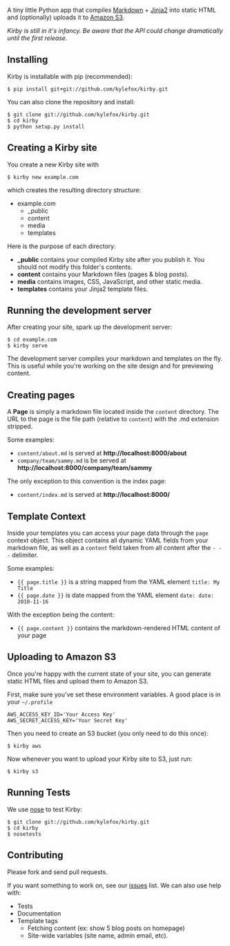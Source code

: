 A tiny little Python app that compiles [Markdown](http://daringfireball.net/projects/markdown/syntax) + [Jinja2](http://jinja.pocoo.org/) into static HTML and (optionally) uploads it to [Amazon S3](http://aws.amazon.com/s3/).

_Kirby is still in it's infancy.  Be aware that the API could change dramatically until the first release._

Installing
----------

Kirby is installable with pip (recommended):

    $ pip install git+git://github.com/kylefox/kirby.git
    
You can also clone the repository and install:

    $ git clone git://github.com/kylefox/kirby.git
    $ cd kirby
    $ python setup.py install
    
Creating a Kirby site
---------------------

You create a new Kirby site with

    $ kirby new example.com

which creates the resulting directory structure:

* example.com
  * _public
  * content
  * media
  * templates
  
Here is the purpose of each directory:

* **_public** contains your compiled Kirby site after you publish it.  You should not modify this folder's contents.
* **content** contains your Markdown files (pages & blog posts).
* **media** contains images, CSS, JavaScript, and other static media.
* **templates** contains your Jinja2 template files.

    
    
Running the development server
------------------------------

After creating your site, spark up the development server:

    $ cd example.com
    $ kirby serve
    
The development server compiles your markdown and templates on the fly.  This is useful while you're working on the site design and for previewing content.

Creating pages
--------------

A **Page** is simply a markdown file located inside the `content` directory.  The URL to the page is the file path (relative to `content`) with the .md extension stripped.

Some examples:

* `content/about.md` is served at **http://localhost:8000/about**
* `company/team/sammy.md` is be served at **http://localhost:8000/company/team/sammy**

The only exception to this convention is the index page:

* `content/index.md` is served at **http://localhost:8000/**
 
Template Context
----------------

Inside your templates you can access your page data through the `page` context object. This object contains all dynamic YAML fields from your markdown file, as well as a `content` field taken from all content after the `- - -` delimiter.

Some examples:

* `{{ page.title }}` is a string mapped from the YAML element `title: My Title`
* `{{ page.date }}` is date mapped from the YAML element `date: date: 2010-11-16`

With the exception being the content:

* `{{ page.content }}` contains the markdown-rendered HTML content of your page

Uploading to Amazon S3
----------------------

Once you're happy with the current state of your site, you can generate static HTML files and upload them to Amazon S3.

First, make sure you've set these environment variables. A good place is in your `~/.profile`

    AWS_ACCESS_KEY_ID='Your Access Key'
    AWS_SECRET_ACCESS_KEY='Your Secret Key'

Then you need to create an S3 bucket (you only need to do this once):

    $ kirby aws
    
Now whenever you want to upload your Kirby site to S3, just run:

    $ kirby s3


Running Tests
-------------

We use [nose](http://somethingaboutorange.com/mrl/projects/nose/0.11.2/) to test Kirby:

    $ git clone git://github.com/kylefox/kirby.git
    $ cd kirby
    $ nosetests

Contributing
------------

Please fork and send pull requests.

If you want something to work on, see our [issues](https://github.com/kylefox/kirby/issues) list.  We can also use help with:

* Tests
* Documentation
* Template tags
    * Fetching content (ex: show 5 blog posts on homepage)
    * Site-wide variables (site name, admin email, etc).
